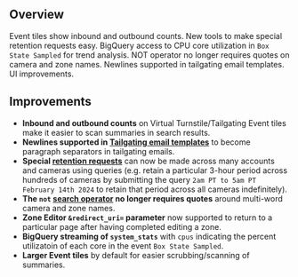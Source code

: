 ## Overview

Event tiles show inbound and outbound counts. New tools to make special retention requests easy. BigQuery access to CPU core utilization in `Box State Sampled` for trend analysis. NOT operator no longer requires quotes on camera and zone names. Newlines supported in tailgating email templates. UI improvements.

## Improvements

- **Inbound and outbound counts** on Virtual Turnstile/Tailgating Event tiles make it easier to scan summaries in search results.
- **Newlines supported in [Tailgating email templates](https://help.camio.com/hc/en-us/articles/360036017911-How-do-I-get-tailgating-alerts#h_01EQ4F6537X9MAXHTBA71AY42M)** to become paragraph separators in tailgating emails.
- **Special [retention requests](https://help.camio.com/hc/en-us/articles/23743913263252-How-can-I-retain-video-events-indefinitely-as-part-of-a-special-retention-request)** can now be made across many accounts and cameras using queries (e.g. retain a particular 3-hour period across hundreds of cameras by submitting the query `2am PT to 5am PT February 14th 2024` to retain that period across all cameras indefinitely).
- **The `not` [search operator](https://help.camio.com/hc/en-us/articles/360025126812-Which-logical-operators-can-I-use-in-search-queries) no longer requires quotes** around multi-word camera and zone names.
- **Zone Editor `&redirect_uri=` parameter** now supported to return to a particular page after having completed editing a zone.
- **BigQuery streaming of `system_stats`** with `cpus` indicating the percent utilizatoin of each core in the event `Box State Sampled`.
- **Larger Event tiles** by default for easier scrubbing/scanning of summaries.
